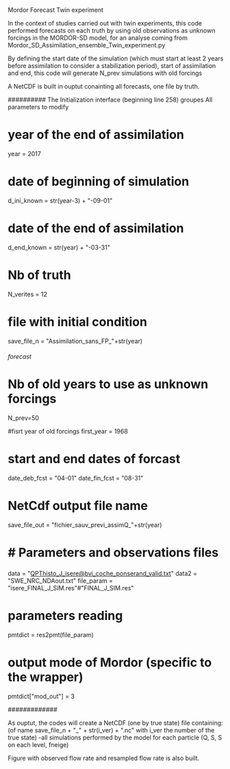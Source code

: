 Mordor Forecast Twin experiment

In the context of studies carried out with twin experiments, this code performed forecasts on each truth
by using old observations as unknown forcings in the MORDOR-SD model, for an analyse coming
from Mordor_SD_Assimilation_ensemble_Twin_experiment.py

By defining the start date of the simulation (which must start at least 2 years before assimilation
to consider a stabilization period), start of assimilation and end, this code will generate
N_prev simulations with old forcings


A NetCDF is built in ouptut conainting all forecasts, one file by truth.


##########
The Initialization interface (beginning line 258) groupes
All parameters to modify

# year of the end of assimilation
year = 2017

# date of beginning of simulation
d_ini_known   = str(year-3) + "-09-01"
# date of the end of assimilation
d_end_known   = str(year)   + "-03-31"

# Nb of truth
N_verites   = 12

# file with initial condition
save_file_n = "Assimilation_sans_FP_"+str(year)

###### forecast
# Nb of old years to use as unknown forcings
N_prev=50

#fisrt year of old forcings
first_year = 1968

# start and end dates of forcast
date_deb_fcst = "04-01"
date_fin_fcst = "08-31"

# NetCdf output file name
save_file_out = "fichier_sauv_previ_assimQ_"+str(year)



# # Parameters and observations files
###
data       = "QPThisto_J_isere@bvi_coche_ponserand_valid.txt"
data2      = "SWE_NRC_NDAout.txt"
file_param = "isere_FINAL_J_SIM.res"#"FINAL_J_SIM.res"



# parameters reading
pmtdict = res2pmt(file_param)

# output mode of Mordor (specific to the wrapper)
pmtdict["mod_out"] = 3


#############

As ouptut, the codes will create a NetCDF (one by true state) file containing:
(of name save_file_n + "_" + str(i_ver) + ".nc" with i_ver the number of the true state)
-all simulations performed by the model for each particle (Q, S, S on each level, fneige)


Figure with observed flow rate and resampled flow rate is also built.




